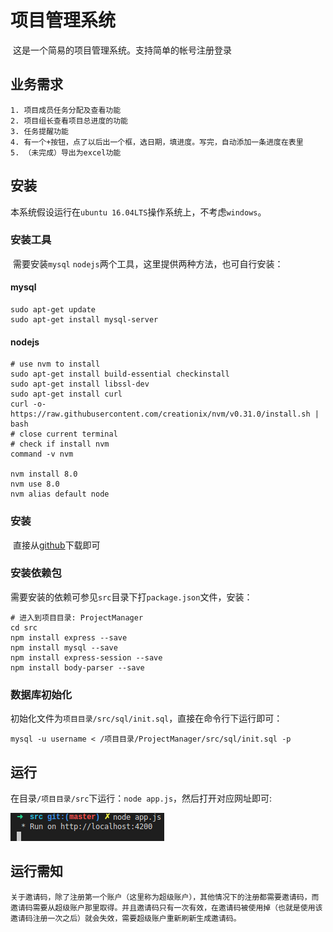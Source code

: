 # 项目管理系统

​	这是一个简易的项目管理系统。支持简单的帐号注册登录

## 业务需求

   	1. 项目成员任务分配及查看功能
   	2. 项目组长查看项目总进度的功能
   	3. 任务提醒功能
   	4. 有一个+按钮，点了以后出一个框，选日期，填进度。写完，自动添加一条进度在表里
   	5. （未完成）导出为excel功能

## 安装

​	本系统假设运行在`ubuntu 16.04LTS`操作系统上，不考虑`windows`。

### 安装工具

​	需要安装`mysql` `nodejs`两个工具，这里提供两种方法，也可自行安装：

#### mysql

```shell
sudo apt-get update
sudo apt-get install mysql-server
```

#### nodejs

```shell
# use nvm to install
sudo apt-get install build-essential checkinstall
sudo apt-get install libssl-dev
sudo apt-get install curl
curl -o- https://raw.githubusercontent.com/creationix/nvm/v0.31.0/install.sh | bash
# close current terminal
# check if install nvm
command -v nvm

nvm install 8.0
nvm use 8.0
nvm alias default node
```

### 安装

​	直接从[github](git@github.com:hugoOrange/bigeye.git)下载即可

### 安装依赖包

​	需要安装的依赖可参见`src`目录下打`package.json`文件，安装：

```shell
# 进入到项目目录: ProjectManager
cd src
npm install express --save
npm install mysql --save
npm install express-session --save
npm install body-parser --save
```

### 数据库初始化

​	初始化文件为`项目目录/src/sql/init.sql`，直接在命令行下运行即可：

```shell
mysql -u username < /项目目录/ProjectManager/src/sql/init.sql -p
```

## 运行

​	在目录`/项目目录/src`下运行：`node app.js`，然后打开对应网址即可:

![](./run.png)

## 运行需知

	关于邀请码，除了注册第一个账户（这里称为超级账户），其他情况下的注册都需要邀请码，而邀请码需要从超级账户那里取得。并且邀请码只有一次有效，在邀请码被使用掉（也就是使用该邀请码注册一次之后）就会失效，需要超级账户重新刷新生成邀请码。
